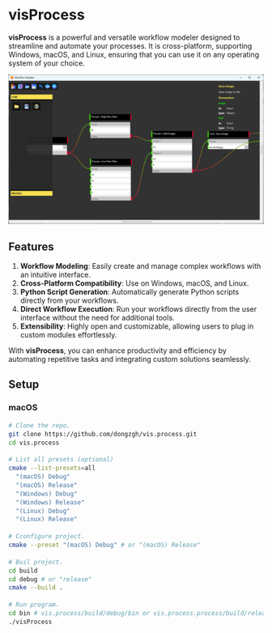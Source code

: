 # visProcess

**visProcess** is a powerful and versatile workflow modeler designed to streamline and automate your processes. It is cross-platform, supporting Windows, macOS, and Linux, ensuring that you can use it on any operating system of your choice. 

![Main Window](/res/capture-main-window.png)

## Features

1. **Workflow Modeling**: Easily create and manage complex workflows with an intuitive interface.
2. **Cross-Platform Compatibility**: Use on Windows, macOS, and Linux.
3. **Python Script Generation**: Automatically generate Python scripts directly from your workflows.
4. **Direct Workflow Execution**: Run your workflows directly from the user interface without the need for additional tools.
5. **Extensibility**: Highly open and customizable, allowing users to plug in custom modules effortlessly.

With **visProcess**, you can enhance productivity and efficiency by automating repetitive tasks and integrating custom solutions seamlessly.

## Setup

### macOS

```bash
# Clone the repo.
git clone https://github.com/dongzgh/vis.process.git
cd vis.process

# List all presets (optional)
cmake --list-presets=all
  "(macOS) Debug"
  "(macOS) Release"
  "(Windows) Debug"
  "(Windows) Release"
  "(Linux) Debug"
  "(Linux) Release"

# Cconfigure project.
cmake --preset "(macOS) Debug" # or "(macOS) Release"

# Buil project.
cd build
cd debug # or "release"
cmake --build .

# Run program.
cd bin # vis.process/build/debug/bin or vis.process.process/build/release/bin
./visProcess
```
